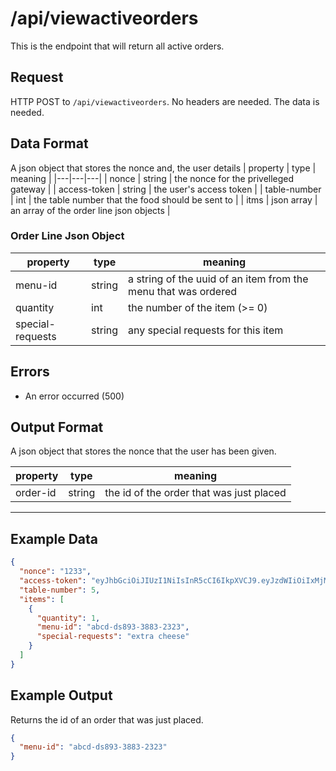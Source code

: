 # /api/viewactiveorders
This is the endpoint that will return all active orders.

## Request
HTTP POST to `/api/viewactiveorders`. No headers are needed. The data is needed.

## Data Format
A json object that stores the nonce and, the user details
| property | type | meaning |
|---|---|---|
| nonce | string | the nonce for the privelleged gateway |
| access-token | string | the user's access token |
| table-number | int | the table number that the food should be sent to |
| itms | json array | an array of the order line json objects |

### Order Line Json Object
| property | type | meaning |
|---|---|---|
| menu-id | string | a string of the uuid of an item from the menu that was ordered |
| quantity | int | the number of the item (>= 0) |
| special-requests | string | any special requests for this item |

## Errors
 - An error occurred (500)

## Output Format
A json object that stores the nonce that the user has been given.

| property | type | meaning |
|---|---|---|
| order-id | string | the id of the order that was just placed|

---

## Example Data
```json
{
  "nonce": "1233",
  "access-token": "eyJhbGciOiJIUzI1NiIsInR5cCI6IkpXVCJ9.eyJzdWIiOiIxMjM0NTY3ODkwIiwibmFtZSI6IkpvaG4gRG9lIiwiaWF0IjoxNTE2MjM5MDIyfQ.SflKxwRJSMeKKF2QT4fwpMeJf36POk6yJV_adQssw5c",
  "table-number": 5,
  "items": [
  	{
	  "quantity": 1,
	  "menu-id": "abcd-ds893-3883-2323",
	  "special-requests": "extra cheese"
	}
  ]
}

```

## Example Output
Returns the id of an order that was just placed.
```json
{
  "menu-id": "abcd-ds893-3883-2323"
}
```